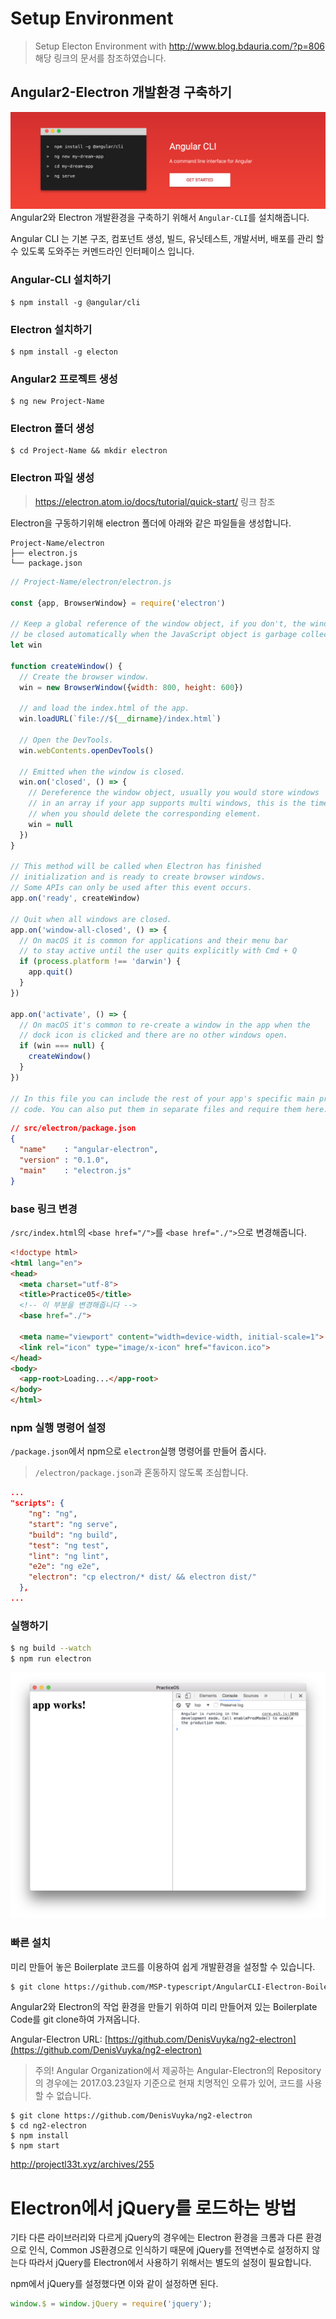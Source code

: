 # Setup Environment
> Setup Electon Environment with <http://www.blog.bdauria.com/?p=806> 해당 링크의 문서를 참조하였습니다.

## Angular2-Electron 개발환경 구축하기
![](/assets/img/angular-cli.png)
Angular2와 Electron 개발환경을 구축하기 위해서 `Angular-CLI`를 설치해줍니다.

Angular CLI 는 기본 구조, 컴포넌트 생성, 빌드, 유닛테스트, 개발서버, 배포를 관리 할 수 있도록 도와주는 커멘드라인 인터페이스 입니다.

### Angular-CLI 설치하기
```Shell
$ npm install -g @angular/cli
```

### Electron 설치하기
```Shell
$ npm install -g electon
```

### Angular2 프로젝트 생성
```Shell
$ ng new Project-Name
```

### Electron 폴더 생성
```Shell
$ cd Project-Name && mkdir electron
```

### Electron 파일 생성
> <https://electron.atom.io/docs/tutorial/quick-start/> 링크 참조

Electron을 구동하기위해 electron 폴더에 아래와 같은 파일들을 생성합니다.

```
Project-Name/electron
├── electron.js
└── package.json
```


```js
// Project-Name/electron/electron.js

const {app, BrowserWindow} = require('electron')

// Keep a global reference of the window object, if you don't, the window will
// be closed automatically when the JavaScript object is garbage collected.
let win

function createWindow() {
  // Create the browser window.
  win = new BrowserWindow({width: 800, height: 600})

  // and load the index.html of the app.
  win.loadURL(`file://${__dirname}/index.html`)

  // Open the DevTools.
  win.webContents.openDevTools()

  // Emitted when the window is closed.
  win.on('closed', () => {
    // Dereference the window object, usually you would store windows
    // in an array if your app supports multi windows, this is the time
    // when you should delete the corresponding element.
    win = null
  })
}

// This method will be called when Electron has finished
// initialization and is ready to create browser windows.
// Some APIs can only be used after this event occurs.
app.on('ready', createWindow)

// Quit when all windows are closed.
app.on('window-all-closed', () => {
  // On macOS it is common for applications and their menu bar
  // to stay active until the user quits explicitly with Cmd + Q
  if (process.platform !== 'darwin') {
    app.quit()
  }
})

app.on('activate', () => {
  // On macOS it's common to re-create a window in the app when the
  // dock icon is clicked and there are no other windows open.
  if (win === null) {
    createWindow()
  }
})

// In this file you can include the rest of your app's specific main process
// code. You can also put them in separate files and require them here.

```

```json
// src/electron/package.json
{
  "name"    : "angular-electron",
  "version" : "0.1.0",
  "main"    : "electron.js"
}
```

### base 링크 변경
`/src/index.html`의 `<base href="/">`를 `<base href="./">`으로 변경해줍니다.

```html
<!doctype html>
<html lang="en">
<head>
  <meta charset="utf-8">
  <title>Practice05</title>
  <!-- 이 부분을 변경해줍니다 -->
  <base href="./">

  <meta name="viewport" content="width=device-width, initial-scale=1">
  <link rel="icon" type="image/x-icon" href="favicon.ico">
</head>
<body>
  <app-root>Loading...</app-root>
</body>
</html>
```

### npm 실행 명령어 설정
`/package.json`에서 npm으로 `electron`실행 명령어를 만들어 줍시다.

> `/electron/package.json`과 혼동하지 않도록 조심합니다.

```json
...
"scripts": {
    "ng": "ng",
    "start": "ng serve",
    "build": "ng build",
    "test": "ng test",
    "lint": "ng lint",
    "e2e": "ng e2e",
    "electron": "cp electron/* dist/ && electron dist/"
  },
...

```

### 실행하기
```Bash
$ ng build --watch
$ npm run electron
```

![](/assets/capture/helloworld.png)


### 빠른 설치
미리 만들어 놓은 Boilerplate 코드를 이용하여 쉽게 개발환경을 설정할 수 있습니다.
```Bash
$ git clone https://github.com/MSP-typescript/AngularCLI-Electron-Boilerplate Project-Name
```



Angular2와 Electron의 작업 환경을 만들기 위하여 미리 만들어져 있는 Boilerplate Code를 git clone하여 가져옵니다.

Angular-Electron URL: [https://github.com/DenisVuyka/ng2-electron](https://github.com/DenisVuyka/ng2-electron)

> 주의! Angular Organization에서 제공하는 Angular-Electron의 Repository의 경우에는 2017.03.23일자 기준으로 현재 치명적인 오류가 있어, 코드를 사용할 수 없습니다.

```
$ git clone https://github.com/DenisVuyka/ng2-electron
$ cd ng2-electron
$ npm install
$ npm start
```
<http://projectl33t.xyz/archives/255>

# Electron에서 jQuery를 로드하는 방법
기타 다른 라이브러리와 다르게 jQuery의 경우에는 Electron 환경을 크롬과 다른 환경으로 인식, Common JS환경으로 인식하기 때문에 jQuery를 전역변수로 설정하지 않는다 따라서 jQuery를 Electron에서 사용하기 위해서는 별도의 설정이 필요합니다.

npm에서 jQuery를 설정했다면 이와 같이 설정하면 된다.
```javascript
window.$ = window.jQuery = require('jquery');
```
